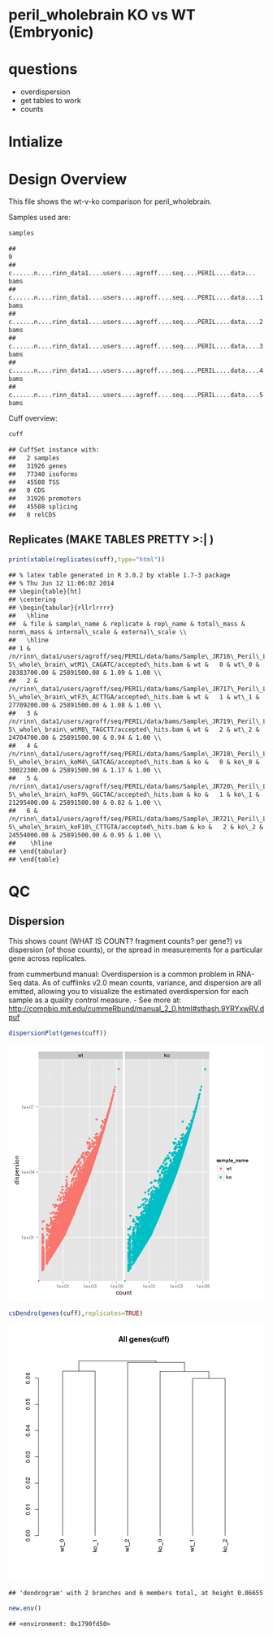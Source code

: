 peril_wholebrain KO vs WT (Embryonic)
======================================

# questions
- overdispersion
- get tables to work
- counts






# Intialize


# Design Overview

This file shows the wt-v-ko comparison for peril_wholebrain. 

Samples used are:

```r
samples
```

```
##                                                                           9
## c......n....rinn_data1....users....agroff....seq....PERIL....data...   bams
## c......n....rinn_data1....users....agroff....seq....PERIL....data....1 bams
## c......n....rinn_data1....users....agroff....seq....PERIL....data....2 bams
## c......n....rinn_data1....users....agroff....seq....PERIL....data....3 bams
## c......n....rinn_data1....users....agroff....seq....PERIL....data....4 bams
## c......n....rinn_data1....users....agroff....seq....PERIL....data....5 bams
```


Cuff overview:

```r
cuff
```

```
## CuffSet instance with:
## 	 2 samples
## 	 31926 genes
## 	 77340 isoforms
## 	 45508 TSS
## 	 0 CDS
## 	 31926 promoters
## 	 45508 splicing
## 	 0 relCDS
```

## Replicates (MAKE TABLES PRETTY >:| )

```r
print(xtable(replicates(cuff),type="html"))
```

```
## % latex table generated in R 3.0.2 by xtable 1.7-3 package
## % Thu Jun 12 11:06:02 2014
## \begin{table}[ht]
## \centering
## \begin{tabular}{rllrlrrrr}
##   \hline
##  & file & sample\_name & replicate & rep\_name & total\_mass & norm\_mass & internal\_scale & external\_scale \\ 
##   \hline
## 1 & /n/rinn\_data1/users/agroff/seq/PERIL/data/bams/Sample\_JR716\_Peril\_L43\_E14-5\_whole\_brain\_wtM1\_CAGATC/accepted\_hits.bam & wt &   0 & wt\_0 & 28383700.00 & 25891500.00 & 1.09 & 1.00 \\ 
##   2 & /n/rinn\_data1/users/agroff/seq/PERIL/data/bams/Sample\_JR717\_Peril\_L43\_E14-5\_whole\_brain\_wtF3\_ACTTGA/accepted\_hits.bam & wt &   1 & wt\_1 & 27709200.00 & 25891500.00 & 1.08 & 1.00 \\ 
##   3 & /n/rinn\_data1/users/agroff/seq/PERIL/data/bams/Sample\_JR719\_Peril\_L43\_E14-5\_whole\_brain\_wtM8\_TAGCTT/accepted\_hits.bam & wt &   2 & wt\_2 & 24704700.00 & 25891500.00 & 0.94 & 1.00 \\ 
##   4 & /n/rinn\_data1/users/agroff/seq/PERIL/data/bams/Sample\_JR718\_Peril\_L43\_E14-5\_whole\_brain\_koM4\_GATCAG/accepted\_hits.bam & ko &   0 & ko\_0 & 30022300.00 & 25891500.00 & 1.17 & 1.00 \\ 
##   5 & /n/rinn\_data1/users/agroff/seq/PERIL/data/bams/Sample\_JR720\_Peril\_L43\_E14-5\_whole\_brain\_koF9\_GGCTAC/accepted\_hits.bam & ko &   1 & ko\_1 & 21295400.00 & 25891500.00 & 0.82 & 1.00 \\ 
##   6 & /n/rinn\_data1/users/agroff/seq/PERIL/data/bams/Sample\_JR721\_Peril\_L43\_E14-5\_whole\_brain\_koF10\_CTTGTA/accepted\_hits.bam & ko &   2 & ko\_2 & 24554000.00 & 25891500.00 & 0.95 & 1.00 \\ 
##    \hline
## \end{tabular}
## \end{table}
```

# QC

## Dispersion

This shows count (WHAT IS COUNT? fragment counts? per gene?) vs dispersion (of those counts), or the spread in measurements for a particular gene across replicates. 

from cummerbund manual: Overdispersion is a common problem in RNA-Seq data. As of cufflinks v2.0 mean counts, variance, and dispersion are all emitted, allowing you to visualize the estimated overdispersion for each sample as a quality control measure. - See more at: http://compbio.mit.edu/cummeRbund/manual_2_0.html#sthash.9YRYxwRV.dpuf



```r
dispersionPlot(genes(cuff))
```

![plot of chunk dispersion](figure/dispersion1.png) 

```r
csDendro(genes(cuff),replicates=TRUE)
```

![plot of chunk dispersion](figure/dispersion2.png) 

```
## 'dendrogram' with 2 branches and 6 members total, at height 0.06655
```

```r
new.env()
```

```
## <environment: 0x1790fd50>
```
